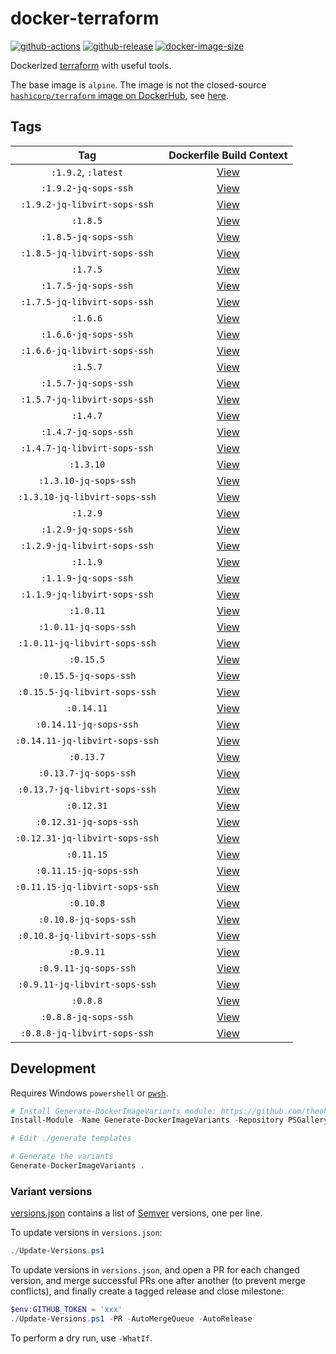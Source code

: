 # docker-terraform

[![github-actions](https://github.com/theohbrothers/docker-terraform/actions/workflows/ci-master-pr.yml/badge.svg?branch=master)](https://github.com/theohbrothers/docker-terraform/actions/workflows/ci-master-pr.yml)
[![github-release](https://img.shields.io/github/v/release/theohbrothers/docker-terraform?style=flat-square)](https://github.com/theohbrothers/docker-terraform/releases/)
[![docker-image-size](https://img.shields.io/docker/image-size/theohbrothers/docker-terraform/latest)](https://hub.docker.com/r/theohbrothers/docker-terraform)

Dockerized [terraform](https://github.com/hashicorp/terraform) with useful tools.

The base image is `alpine`. The image is not the closed-source [`hashicorp/terraform` image on DockerHub](https://hub.docker.com/r/hashicorp/terraform), see [here](https://github.com/hashicorp/terraform/blob/v1.0.0/Dockerfile).

## Tags

| Tag | Dockerfile Build Context |
|:-------:|:---------:|
| `:1.9.2`, `:latest` | [View](variants/1.9.2) |
| `:1.9.2-jq-sops-ssh` | [View](variants/1.9.2-jq-sops-ssh) |
| `:1.9.2-jq-libvirt-sops-ssh` | [View](variants/1.9.2-jq-libvirt-sops-ssh) |
| `:1.8.5` | [View](variants/1.8.5) |
| `:1.8.5-jq-sops-ssh` | [View](variants/1.8.5-jq-sops-ssh) |
| `:1.8.5-jq-libvirt-sops-ssh` | [View](variants/1.8.5-jq-libvirt-sops-ssh) |
| `:1.7.5` | [View](variants/1.7.5) |
| `:1.7.5-jq-sops-ssh` | [View](variants/1.7.5-jq-sops-ssh) |
| `:1.7.5-jq-libvirt-sops-ssh` | [View](variants/1.7.5-jq-libvirt-sops-ssh) |
| `:1.6.6` | [View](variants/1.6.6) |
| `:1.6.6-jq-sops-ssh` | [View](variants/1.6.6-jq-sops-ssh) |
| `:1.6.6-jq-libvirt-sops-ssh` | [View](variants/1.6.6-jq-libvirt-sops-ssh) |
| `:1.5.7` | [View](variants/1.5.7) |
| `:1.5.7-jq-sops-ssh` | [View](variants/1.5.7-jq-sops-ssh) |
| `:1.5.7-jq-libvirt-sops-ssh` | [View](variants/1.5.7-jq-libvirt-sops-ssh) |
| `:1.4.7` | [View](variants/1.4.7) |
| `:1.4.7-jq-sops-ssh` | [View](variants/1.4.7-jq-sops-ssh) |
| `:1.4.7-jq-libvirt-sops-ssh` | [View](variants/1.4.7-jq-libvirt-sops-ssh) |
| `:1.3.10` | [View](variants/1.3.10) |
| `:1.3.10-jq-sops-ssh` | [View](variants/1.3.10-jq-sops-ssh) |
| `:1.3.10-jq-libvirt-sops-ssh` | [View](variants/1.3.10-jq-libvirt-sops-ssh) |
| `:1.2.9` | [View](variants/1.2.9) |
| `:1.2.9-jq-sops-ssh` | [View](variants/1.2.9-jq-sops-ssh) |
| `:1.2.9-jq-libvirt-sops-ssh` | [View](variants/1.2.9-jq-libvirt-sops-ssh) |
| `:1.1.9` | [View](variants/1.1.9) |
| `:1.1.9-jq-sops-ssh` | [View](variants/1.1.9-jq-sops-ssh) |
| `:1.1.9-jq-libvirt-sops-ssh` | [View](variants/1.1.9-jq-libvirt-sops-ssh) |
| `:1.0.11` | [View](variants/1.0.11) |
| `:1.0.11-jq-sops-ssh` | [View](variants/1.0.11-jq-sops-ssh) |
| `:1.0.11-jq-libvirt-sops-ssh` | [View](variants/1.0.11-jq-libvirt-sops-ssh) |
| `:0.15.5` | [View](variants/0.15.5) |
| `:0.15.5-jq-sops-ssh` | [View](variants/0.15.5-jq-sops-ssh) |
| `:0.15.5-jq-libvirt-sops-ssh` | [View](variants/0.15.5-jq-libvirt-sops-ssh) |
| `:0.14.11` | [View](variants/0.14.11) |
| `:0.14.11-jq-sops-ssh` | [View](variants/0.14.11-jq-sops-ssh) |
| `:0.14.11-jq-libvirt-sops-ssh` | [View](variants/0.14.11-jq-libvirt-sops-ssh) |
| `:0.13.7` | [View](variants/0.13.7) |
| `:0.13.7-jq-sops-ssh` | [View](variants/0.13.7-jq-sops-ssh) |
| `:0.13.7-jq-libvirt-sops-ssh` | [View](variants/0.13.7-jq-libvirt-sops-ssh) |
| `:0.12.31` | [View](variants/0.12.31) |
| `:0.12.31-jq-sops-ssh` | [View](variants/0.12.31-jq-sops-ssh) |
| `:0.12.31-jq-libvirt-sops-ssh` | [View](variants/0.12.31-jq-libvirt-sops-ssh) |
| `:0.11.15` | [View](variants/0.11.15) |
| `:0.11.15-jq-sops-ssh` | [View](variants/0.11.15-jq-sops-ssh) |
| `:0.11.15-jq-libvirt-sops-ssh` | [View](variants/0.11.15-jq-libvirt-sops-ssh) |
| `:0.10.8` | [View](variants/0.10.8) |
| `:0.10.8-jq-sops-ssh` | [View](variants/0.10.8-jq-sops-ssh) |
| `:0.10.8-jq-libvirt-sops-ssh` | [View](variants/0.10.8-jq-libvirt-sops-ssh) |
| `:0.9.11` | [View](variants/0.9.11) |
| `:0.9.11-jq-sops-ssh` | [View](variants/0.9.11-jq-sops-ssh) |
| `:0.9.11-jq-libvirt-sops-ssh` | [View](variants/0.9.11-jq-libvirt-sops-ssh) |
| `:0.8.8` | [View](variants/0.8.8) |
| `:0.8.8-jq-sops-ssh` | [View](variants/0.8.8-jq-sops-ssh) |
| `:0.8.8-jq-libvirt-sops-ssh` | [View](variants/0.8.8-jq-libvirt-sops-ssh) |

## Development

Requires Windows `powershell` or [`pwsh`](https://github.com/PowerShell/PowerShell).

```powershell
# Install Generate-DockerImageVariants module: https://github.com/theohbrothers/Generate-DockerImageVariants
Install-Module -Name Generate-DockerImageVariants -Repository PSGallery -Scope CurrentUser -Force -Verbose

# Edit ./generate templates

# Generate the variants
Generate-DockerImageVariants .
```

### Variant versions

[versions.json](generate/definitions/versions.json) contains a list of [Semver](https://semver.org/) versions, one per line.

To update versions in `versions.json`:

```powershell
./Update-Versions.ps1
```

To update versions in `versions.json`, and open a PR for each changed version, and merge successful PRs one after another (to prevent merge conflicts), and finally create a tagged release and close milestone:

```powershell
$env:GITHUB_TOKEN = 'xxx'
./Update-Versions.ps1 -PR -AutoMergeQueue -AutoRelease
```

To perform a dry run, use `-WhatIf`.
